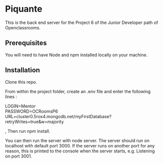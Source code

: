 # Piquante

This is the back end server for the Project 6 of the Junior Developer path of Openclassrooms.

## Prerequisites

You will need to have Node and npm installed locally on your machine.

## Installation

Clone this repo. 

From within the project folder, create an .env file and enter the following lines :

LOGIN=Mentor  
PASSWORD=OCRoomsP6  
URL=cluster0.5rox4.mongodb.net/myFirstDatabase?retryWrites=true&w=majority  

, Then run npm install. 

You can then run the server with node server. The server should run on localhost with default port 3000. If the server runs on another port for any reason, this is printed to the console when the server starts, e.g. Listening on port 3001.
